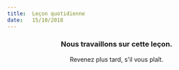 ```yaml
---
title:  Leçon quotidienne
date:   15/10/2018
---
```


### <center>Nous travaillons sur cette leçon.</center>
<center>Revenez plus tard, s'il vous plaît.</center>